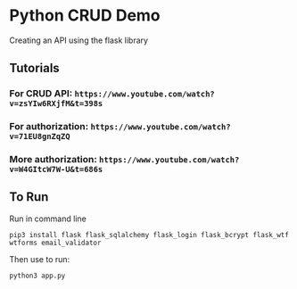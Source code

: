 # Python CRUD Demo
Creating an API using the flask library

## Tutorials
### For CRUD API: ```https://www.youtube.com/watch?v=zsYIw6RXjfM&t=398s```
### For authorization: ```https://www.youtube.com/watch?v=71EU8gnZqZQ```
### More authorization: ```https://www.youtube.com/watch?v=W4GItcW7W-U&t=686s```

## To Run
Run in command line

```
pip3 install flask flask_sqlalchemy flask_login flask_bcrypt flask_wtf wtforms email_validator
```

Then use to run:

```
python3 app.py
```